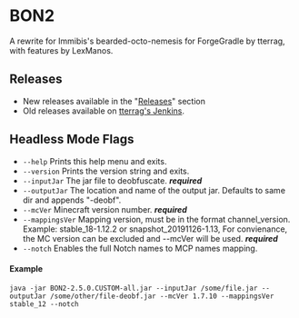 BON2
====

A rewrite for Immibis's bearded-octo-nemesis for ForgeGradle by tterrag, with features by LexManos.

## Releases
- New releases available in the "[Releases](https://github.com/GTNewHorizons/BON2/releases)" section
- Old releases available on [tterrag's Jenkins](https://ci.tterrag.com/job/BON2/).

## Headless Mode Flags
- `--help` Prints this help menu and exits.
- `--version` Prints the version string and exits.
- `--inputJar` The jar file to deobfuscate. ***required***
- `--outputJar` The location and name of the output jar. Defaults to same dir and appends "-deobf".
- `--mcVer` Minecraft version number. ***required***
- `--mappingsVer` Mapping version, must be in the format channel_version. Example: stable_18-1.12.2 or snapshot_20191126-1.13, For convienance, the MC version can be excluded and --mcVer will be used. ***required***
- `--notch` Enables the full Notch names to MCP names mapping.
#### Example
`java -jar BON2-2.5.0.CUSTOM-all.jar --inputJar /some/file.jar --outputJar /some/other/file-deobf.jar --mcVer 1.7.10 --mappingsVer stable_12 --notch`
